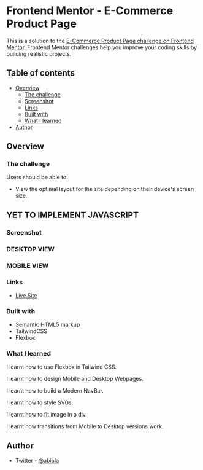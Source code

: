 # Frontend Mentor - E-Commerce Product Page

This is a solution to the [E-Commerce Product Page challenge on Frontend Mentor](https://www.frontendmentor.io/challenges/ecommerce-product-page-UPsZ9MJp6). 
Frontend Mentor challenges help you improve your coding skills by building realistic projects. 

## Table of contents

- [Overview](#overview)
  - [The challenge](#the-challenge)
  - [Screenshot](#screenshot)
  - [Links](#links)
  - [Built with](#built-with)
  - [What I learned](#what-i-learned)
- [Author](#author)

## Overview

### The challenge

Users should be able to:

- View the optimal layout for the site depending on their device's screen size.
<div>
  <h2> YET TO IMPLEMENT JAVASCRIPT </h2>
</div>

### Screenshot

<p align="center">
 <h3>DESKTOP VIEW</h3>
<!-- <img src="https://github.com/bheelz/Testimonials-Grid-Section/blob/main/design/Desktop.png"> -->
</p>


<p align="center">
 <h3>MOBILE VIEW</h3>
<!-- <img src="https://github.com/bheelz/Testimonials-Grid-Section/blob/main/design/Mobile.png"> -->
</p>

### Links
- [Live Site](https://bheelz.github.io/E-Commerce-Product-Page/)

### Built with

- Semantic HTML5 markup
- TailwindCSS
- Flexbox

### What I learned

<p> I learnt how to use Flexbox in Tailwind CSS. </p>
<p> I learnt how to design Mobile and Desktop Webpages. </p>
<p> I learnt how to build a Modern NavBar. </p>
<p> I learnt how to style SVGs. </p>
<p> I learnt how to fit image in a div. </p>
<p> I learnt how transitions from Mobile to Desktop versions work. </p>

## Author

- Twitter - [@abioIa](https://www.twitter.com/abioIa)

